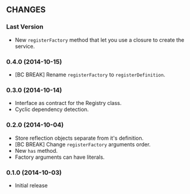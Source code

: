 ## CHANGES

### Last Version

  * New `registerFactory` method that let you use a closure to create
    the service.

### 0.4.0 (2014-10-15)

  * [BC BREAK] Rename `registerFactory` to `registerDefinition`.

### 0.3.0 (2014-10-14)

  * Interface as contract for the Registry class.
  * Cyclic dependency detection.

### 0.2.0 (2014-10-04)

  * Store reflection objects separate from it's definition.
  * [BC BREAK] Change `registerFactory` arguments order.
  * New `has` method.
  * Factory arguments can have literals.

### 0.1.0 (2014-10-03)

  * Initial release
